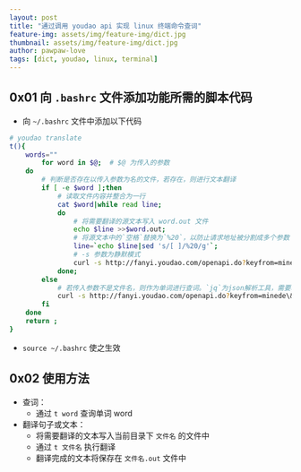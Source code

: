 ```yaml
---
layout: post
title: "通过调用 youdao api 实现 linux 终端命令查词"
feature-img: assets/img/feature-img/dict.jpg
thumbnail: assets/img/feature-img/dict.jpg
author: pawpaw-love
tags: [dict, youdao, linux, terminal]
---
```


##	 0x01 向 `.bashrc` 文件添加功能所需的脚本代码  
- 向 `~/.bashrc` 文件中添加以下代码  

```bash
# youdao translate
t(){
    words=""
        for word in $@;  # $@ 为传入的参数
    do
        # 判断是否存在以传入参数为名的文件，若存在，则进行文本翻译
        if [ -e $word ];then
            # 读取文件内容并整合为一行
            cat $word|while read line;
            do
                # 将需要翻译的源文本写入 word.out 文件
                echo $line >>$word.out;
                # 将源文本中的`空格`替换为`%20`，以防止请求地址被分割成多个参数
                line=`echo $line|sed 's/[ ]/%20/g'`;
                # -s 参数为静默模式
                curl -s http://fanyi.youdao.com/openapi.do?keyfrom=minede\&key=1074042860\&type=data\&doctype=json\&version=1.2\&translate=on\&q=$line|sed 's/{\"translation\":\[\"\(.*\)\"\],\"\(b\|q\).*/\1\n/g' >>$word.out
            done;
        else
            # 若传入参数不是文件名，则作为单词进行查词。`jq`为json解析工具，需要单独安装
            curl -s http://fanyi.youdao.com/openapi.do?keyfrom=minede\&key=1074042860\&type=data\&doctype=json\&version=1.2\&q=$word|jq '.';
        fi
    done
    return ;
}
```

- `source ~/.bashrc` 使之生效  

## 0x02 使用方法  
- 查词：  
  - 通过 `t word` 查询单词 word  
- 翻译句子或文本：  
  - 将需要翻译的文本写入当前目录下 `文件名` 的文件中  
  - 通过 `t 文件名` 执行翻译  
  - 翻译完成的文本将保存在 `文件名.out` 文件中  